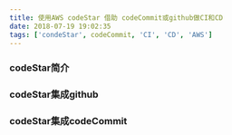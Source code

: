 ```yaml
---
title: 使用AWS codeStar 借助 codeCommit或github做CI和CD
date: 2018-07-19 19:02:35
tags: ['condeStar', codeCommit, 'CI', 'CD', 'AWS']
---
```


### codeStar简介

### codeStar集成github

### codeStar集成codeCommit

